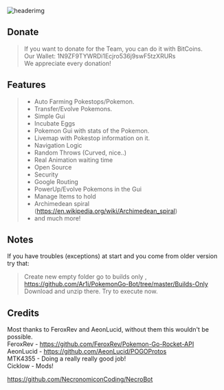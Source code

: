 ![headerimg](http://i.imgur.com/tyoivkz.png)

Donate
------------
> If you want to donate for the Team, you can do it with BitCoins.<br>
> Our Wallet: 1N9ZF9TYWRDi1Ecjro536j9swF5tzXRURs<br>
> We appreciate every donation!<br>

Features
-------------
> - Auto Farming Pokestops/Pokemon.
> - Transfer/Evolve Pokemons.
> - Simple Gui
> - Incubate Eggs
> - Pokemon Gui with stats of the Pokemon.
> - Livemap with Pokestop information on it.
> - Navigation Logic
> - Random Throws (Curved, nice..)
> - Real Animation waiting time
> - Open Source
> - Security
> - Google Routing
> - PowerUp/Evolve Pokemons in the Gui
> - Manage Items to hold
> - Archimedean spiral (https://en.wikipedia.org/wiki/Archimedean_spiral)
> - and much more!

Notes
-------------
If you have troubles (exceptions) at start and you come from older version try that:
> Create new empty folder
> go to builds only , https://github.com/Ar1i/PokemonGo-Bot/tree/master/Builds-Only
> Download and unzip there.
> Try to execute now.

Credits
-------------------
Most thanks to FeroxRev and AeonLucid, without them this wouldn't be possible.<br>
FeroxRev - https://github.com/FeroxRev/Pokemon-Go-Rocket-API<br>
AeonLucid - https://github.com/AeonLucid/POGOProtos<br>
MTK4355 - Doing a really really good job!<br>
Cicklow - Mods!

https://github.com/NecronomiconCoding/NecroBot<br>
